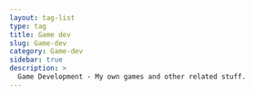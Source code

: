 ```yaml
---
layout: tag-list
type: tag
title: Game dev
slug: Game-dev
category: Game-dev
sidebar: true
description: >
  Game Development - My own games and other related stuff.
---
```

